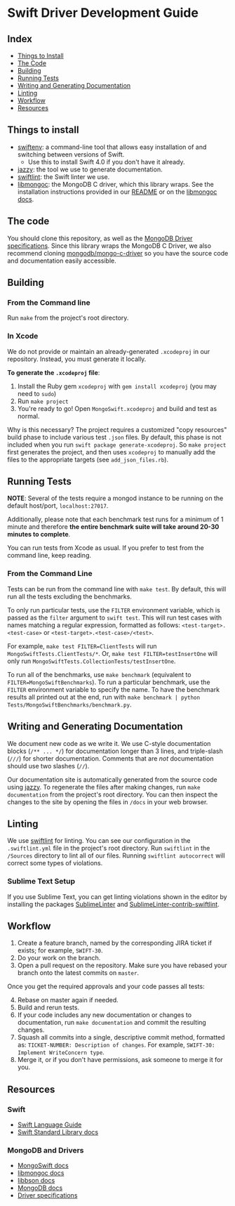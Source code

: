 # Swift Driver Development Guide

## Index
* [Things to Install](#things-to-install) 
* [The Code](#the-code)
* [Building](#building)
* [Running Tests](#running-tests)
* [Writing and Generating Documentation](#writing-and-generating-documentation)
* [Linting](#linting)
* [Workflow](#workflow)
* [Resources](#resources)

## Things to install
* [swiftenv](https://swiftenv.fuller.li/en/latest/installation.html): a command-line tool that allows easy installation of and switching between versions of Swift.
	* Use this to install Swift 4.0 if you don't have it already.
* [jazzy](https://github.com/realm/jazzy#installation): the tool we use to generate documentation.
* [swiftlint](https://github.com/realm/SwiftLint#using-homebrew): the Swift linter we use. 
* [libmongoc](http://mongoc.org/libmongoc/current/api.html): the MongoDB C driver, which this library wraps. See the installation instructions provided in our [README](README.md#first-install-the-mongodb-c-driver) or on the [libmongoc docs](http://mongoc.org/libmongoc/current/installing.html). 

## The code
You should clone this repository, as well as the [MongoDB Driver specifications](https://github.com/mongodb/specifications). 
Since this library wraps the MongoDB C Driver, we also recommend cloning [mongodb/mongo-c-driver](https://github.com/mongodb/mongo-c-driver) so you have the source code and documentation easily accessible. 

## Building 
### From the Command line
Run `make` from the project's root directory. 

### In Xcode
We do not provide or maintain an already-generated `.xcodeproj` in our repository. Instead, you must generate it locally.

**To generate the `.xcodeproj` file**:
1. Install the Ruby gem `xcodeproj` with `gem install xcodeproj` (you may need to `sudo`)
2. Run `make project`
3. You're ready to go! Open `MongoSwift.xcodeproj` and build and test as normal.

Why is this necessary? The project requires a customized "copy resources" build phase to include various test `.json` files. By default, this phase is not included when you run `swift package generate-xcodeproj`. So `make project` first generates the project, and then uses `xcodeproj` to manually add the files to the appropriate targets (see `add_json_files.rb`). 

## Running Tests
**NOTE**: Several of the tests require a mongod instance to be running on the default host/port, `localhost:27017`.

Additionally, please note that each benchmark test runs for a minimum of 1 minute and therefore **the entire benchmark suite will take around 20-30 minutes to complete**.

You can run tests from Xcode as usual. If you prefer to test from the command line, keep reading.

### From the Command Line 
Tests can be run from the command line with `make test`. By default, this will run all the tests excluding the benchmarks.

To only run particular tests, use the `FILTER` environment variable, which is passed as the `filter` argument to `swift test`. This will run test cases with names matching a regular expression, formatted as follows: `<test-target>.<test-case>` or `<test-target>.<test-case>/<test>`.

For example, `make test FILTER=ClientTests` will run `MongoSwiftTests.ClientTests/*`. Or, `make test FILTER=testInsertOne` will only run `MongoSwiftTests.CollectionTests/testInsertOne`. 

To run all of the benchmarks, use `make benchmark` (equivalent to `FILTER=MongoSwiftBenchmarks`). To run a particular benchmark, use the `FILTER` environment variable to specify the name. To have the benchmark results all printed out at the end, run with `make benchmark | python Tests/MongoSwiftBenchmarks/benchmark.py`.

## Writing and Generating Documentation
We document new code as we write it. We use C-style documentation blocks (`/** ... */`) for documentation longer than 3 lines, and triple-slash (`///`) for shorter documentation. 
Comments that are _not_ documentation should use two slashes (`//`).

Our documentation site is automatically generated from the source code using [jazzy](https://github.com/realm/jazzy#installation). 
To regenerate the files after making changes, run `make documentation` from the project's root directory. You can then inspect the changes to the site by opening the files in `/docs` in your web browser.

## Linting
We use [swiftlint](https://github.com/realm/SwiftLint#using-homebrew) for linting. You can see our configuration in the `.swiftlint.yml` file in the project's root directory.  Run `swiftlint` in the `/Sources` directory to lint all of our files. Running `swiftlint autocorrect` will correct some types of violations.

### Sublime Text Setup
If you use Sublime Text, you can get linting violations shown in the editor by installing the packages [SublimeLinter](https://packagecontrol.io/packages/SublimeLinter) and [SublimeLinter-contrib-swiftlint](https://packagecontrol.io/packages/SublimeLinter-contrib-swiftlint). 

## Workflow
1. Create a feature branch, named by the corresponding JIRA ticket if exists; for example, `SWIFT-30`. 
2. Do your work on the branch.
3. Open a pull request on the repository. Make sure you have rebased your branch onto the latest commits on `master`. 

Once you get the required approvals and your code passes all tests:

4. Rebase on master again if needed.
5. Build and rerun tests. 
6. If your code includes any new documentation or changes to documentation, run `make documentation` and commit the resulting changes.
7. Squash all commits into a single, descriptive commit method, formatted as: `TICKET-NUMBER: Description of changes`. For example, `SWIFT-30: Implement WriteConcern type`. 
8. Merge it, or if you don't have permissions, ask someone to merge it for you.

## Resources

### Swift
* [Swift Language Guide](https://docs.swift.org/swift-book/LanguageGuide/TheBasics.html)
* [Swift Standard Library docs](https://developer.apple.com/documentation/swift)

### MongoDB and Drivers
* [MongoSwift docs](https://mongodb.github.io/mongo-swift-driver/)
* [libmongoc docs](http://mongoc.org/libmongoc/current/index.html)
* [libbson docs](http://mongoc.org/libbson/current/index.html)
* [MongoDB docs](https://docs.mongodb.com/)
* [Driver specifications](https://github.com/mongodb/specifications)